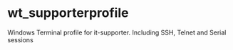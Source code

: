 # wt_supporterprofile
Windows Terminal profile for it-supporter. Including SSH, Telnet and Serial sessions
